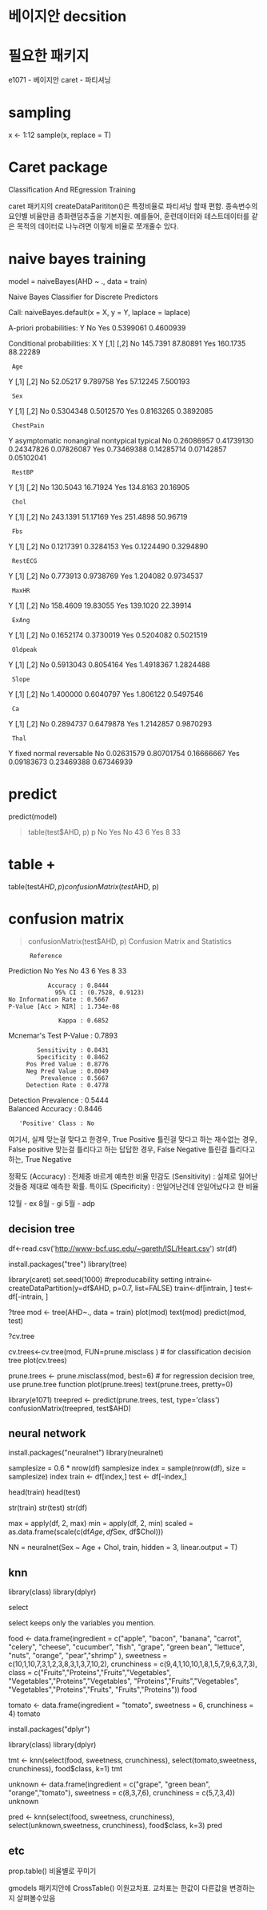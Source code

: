 # 베이지안 decsition

# 필요한 패키지
e1071 - 베이지안
caret - 파티셔닝

# sampling
x <- 1:12
sample(x, replace = T)

# Caret package

Classification And REgression Training

caret 패키지의 createDataParititon()은 특정비율로 파티셔닝 할때 편함. 종속변수의 요인별 비율만큼 층화랜덤추출을 기본지원.
예를들어, 훈련데이터와 테스트데이터를 같은 목적의 데이터로 나누려면 이렇게 비율로 쪼개줄수 있다.

# naive bayes training

model = naiveBayes(AHD ~ ., data = train)

Naive Bayes Classifier for Discrete Predictors

Call:
naiveBayes.default(x = X, y = Y, laplace = laplace)

A-priori probabilities:
Y
       No       Yes 
0.5399061 0.4600939 

Conditional probabilities:
     X
Y         [,1]     [,2]
  No  145.7391 87.80891
  Yes 160.1735 88.22289

     Age
Y         [,1]     [,2]
  No  52.05217 9.789758
  Yes 57.12245 7.500193

     Sex
Y          [,1]      [,2]
  No  0.5304348 0.5012570
  Yes 0.8163265 0.3892085

     ChestPain
Y     asymptomatic nonanginal nontypical    typical
  No    0.26086957 0.41739130 0.24347826 0.07826087
  Yes   0.73469388 0.14285714 0.07142857 0.05102041

     RestBP
Y         [,1]     [,2]
  No  130.5043 16.71924
  Yes 134.8163 20.16905

     Chol
Y         [,1]     [,2]
  No  243.1391 51.17169
  Yes 251.4898 50.96719

     Fbs
Y          [,1]      [,2]
  No  0.1217391 0.3284153
  Yes 0.1224490 0.3294890

     RestECG
Y         [,1]      [,2]
  No  0.773913 0.9738769
  Yes 1.204082 0.9734537

     MaxHR
Y         [,1]     [,2]
  No  158.4609 19.83055
  Yes 139.1020 22.39914

     ExAng
Y          [,1]      [,2]
  No  0.1652174 0.3730019
  Yes 0.5204082 0.5021519

     Oldpeak
Y          [,1]      [,2]
  No  0.5913043 0.8054164
  Yes 1.4918367 1.2824488

     Slope
Y         [,1]      [,2]
  No  1.400000 0.6040797
  Yes 1.806122 0.5497546

     Ca
Y          [,1]      [,2]
  No  0.2894737 0.6479878
  Yes 1.2142857 0.9870293

     Thal
Y          fixed     normal reversable
  No  0.02631579 0.80701754 0.16666667
  Yes 0.09183673 0.23469388 0.67346939

# predict
predict(model)

> table(test$AHD, p)
     p
      No Yes
  No  43   6
  Yes  8  33


# table +
table(test$AHD, p)
confusionMatrix(test$AHD, p)

# confusion matrix
> confusionMatrix(test$AHD, p)
Confusion Matrix and Statistics

          Reference
Prediction No Yes
       No  43   6
       Yes  8  33
                                          
               Accuracy : 0.8444          
                 95% CI : (0.7528, 0.9123)
    No Information Rate : 0.5667          
    P-Value [Acc > NIR] : 1.734e-08       
                                          
                  Kappa : 0.6852          
 Mcnemar's Test P-Value : 0.7893          
                                          
            Sensitivity : 0.8431          
            Specificity : 0.8462          
         Pos Pred Value : 0.8776          
         Neg Pred Value : 0.8049          
             Prevalence : 0.5667          
         Detection Rate : 0.4778          
   Detection Prevalence : 0.5444          
      Balanced Accuracy : 0.8446          
                                          
       'Positive' Class : No   

여기서, 
실제 맞는걸 맞다고 한경우, True Positive
틀린걸 맞다고 하는 재수없는 경우, False positive
맞는걸 틀리다고 하는 답답한 경우, False Negative
틀린걸 틀리다고 하는, True Negative

정확도 (Accuracy) : 전체중 바르게 예측한 비율
민감도 (Sensitivity) : 실제로 일어난것들중 제대로 예측한 확률.
특이도 (Specificity) : 안일어난건데 안일어났다고 한 비율

12월 - ex
8월 - gi
5월 - adp

## decision tree



df<-read.csv('http://www-bcf.usc.edu/~gareth/ISL/Heart.csv')
str(df)

install.packages("tree")
library(tree)


library(caret)
set.seed(1000) #reproducability setting
intrain<-createDataPartition(y=df$AHD, p=0.7, list=FALSE) 
train<-df[intrain, ]
test<-df[-intrain, ]

?tree
mod <- tree(AHD~., data = train)
plot(mod)
text(mod)
predict(mod, test)

?cv.tree

cv.trees<-cv.tree(mod, FUN=prune.misclass ) # for classification decision tree
plot(cv.trees)

prune.trees <- prune.misclass(mod, best=6)  # for regression decision tree, use prune.tree function
plot(prune.trees)
text(prune.trees, pretty=0)

library(e1071)
treepred <- predict(prune.trees, test, type='class')
confusionMatrix(treepred, test$AHD)



## neural network

install.packages("neuralnet")
library(neuralnet)


samplesize = 0.6 * nrow(df)
samplesize
index = sample(nrow(df), size = samplesize)
index
train <- df[index,]
test <- df[-index,]


head(train)
head(test)

str(train)
str(test)
str(df)

max = apply(df, 2, max)
min = apply(df, 2, min)
scaled = as.data.frame(scale(c(df$Age, df$Sex, df$Chol)))

NN = neuralnet(Sex ~ Age + Chol, train, hidden = 3, linear.output = T)

## knn

library(class) 
library(dplyr)

select

select keeps only the variables you mention.

food <- data.frame(ingredient = c("apple", "bacon", "banana", "carrot",
                                  "celery", "cheese", "cucumber", "fish",
                                  "grape", "green bean", "lettuce",
                                  "nuts", "orange", "pear","shrimp"
),
sweetness = c(10,1,10,7,3,1,2,3,8,3,1,3,7,10,2),
crunchiness = c(9,4,1,10,10,1,8,1,5,7,9,6,3,7,3),
class = c("Fruits","Proteins","Fruits","Vegetables",
          "Vegetables","Proteins","Vegetables",
          "Proteins","Fruits","Vegetables",
          "Vegetables","Proteins","Fruits",
          "Fruits","Proteins"))
food

tomato <- data.frame(ingredient = "tomato",
                     sweetness = 6,
                     crunchiness = 4)
tomato


install.packages("dplyr")

library(class) 
library(dplyr)

tmt <- knn(select(food, sweetness, crunchiness), 
           select(tomato,sweetness, crunchiness), 
           food$class, k=1)
tmt

unknown <- data.frame(ingredient = c("grape", "green bean", "orange","tomato"),
                      sweetness = c(8,3,7,6),
                      crunchiness = c(5,7,3,4))
unknown

pred <- knn(select(food, sweetness, crunchiness), 
            select(unknown,sweetness, crunchiness), 
            food$class, k=3)
pred

## etc

prop.table()
비율별로 꾸미기

gmodels 패키지안에 CrossTable()
이원교차표. 교차표는 한값이 다른값을 변경하는지 살펴볼수있음



